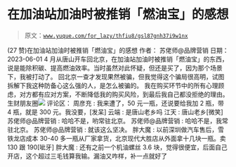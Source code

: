 # 在加油站加油时被推销「燃油宝」的感想

> 原文：[`www.yuque.com/for_lazy/thfiu8/gsl87gnh37i9w1nx`](https://www.yuque.com/for_lazy/thfiu8/gsl87gnh37i9w1nx)

<ne-h2 id="85038801" data-lake-id="85038801"><ne-heading-ext><ne-heading-anchor></ne-heading-anchor><ne-heading-fold></ne-heading-fold></ne-heading-ext><ne-heading-content><ne-text id="u66414d0c">(27 赞)在加油站加油时被推销「燃油宝」的感想</ne-text></ne-heading-content></ne-h2> <ne-p id="u1d457f5d" data-lake-id="u1d457f5d"><ne-text id="u0967ab6d">作者： 苏佬师@品牌营销</ne-text></ne-p> <ne-p id="u143541b4" data-lake-id="u143541b4"><ne-text id="u31c78928">日期：2023-06-01</ne-text></ne-p> <ne-p id="u6c2d756d" data-lake-id="u6c2d756d"><ne-text id="ud209e5d3">4 月从唐山开车回北京，在加油站加油时被推销「燃油宝」的东西，说是能除积碳、提高燃油效率。当时虽然对此怀疑，但还是买了，因为那个场景下，我被打动了。</ne-text></ne-p> <ne-p id="u0c387e40" data-lake-id="u0c387e40"><ne-text id="u9890dfa5">回北京一查才发现果然被骗，但我觉得这个骗局很高明，试图拆解下我这种防备心这么强的人，是怎么被骗的。</ne-text></ne-p> <ne-p id="u8c3fdcf4" data-lake-id="u8c3fdcf4"><ne-text id="u3d665601">我在购买环节中的所有心理顾虑，对方都有应对方案，不断降低我的购买风险，到最后我自己都没拒绝的理由。 生财朋友圈</ne-text><ne-card data-card-name="image" data-card-type="inline" id="AjzAS" data-event-boundary="card">![](img/0d8cb0f36f1d5d63b1b2f156dc8989ce.png)</ne-card></ne-p> <ne-hole id="uffd14363" data-lake-id="uffd14363"><ne-card data-card-name="hr" data-card-type="block" id="EV6vq" data-event-boundary="card"><ne-p id="ubdafd1e4" data-lake-id="ubdafd1e4"><ne-text id="u5649f939">评论区：</ne-text></ne-p> <ne-p id="u404ca13a" data-lake-id="u404ca13a"><ne-text id="ucb677c32">周彦充 : 我来遭了，50 元一瓶，还说要给我加 2 瓶，带 4 瓶，就是 300 元。我没要，[发呆]</ne-text> <ne-text id="u3005b8d6">云端 : 是唐山老乡吗</ne-text> <ne-text id="u1adc857c">江天 : 唐山老乡[微笑]</ne-text> <ne-text id="ud2573f9d">苏佬师@品牌营销 : 哈哈不是，哟常驻北京。</ne-text> <ne-text id="u4a3010ba">苏佬师@品牌营销 : 哈哈不是，我常驻北京。</ne-text> <ne-text id="ub17daaef">苏佬师@品牌营销 : 就该这么坚决。</ne-text> <ne-text id="uadb6ec68">胖大魔 : 以前深圳做汽车售后，雪铁龙店成本 30-40 多一瓶从厂家拿货，北京现代大胜店从外面拿十几块一瓶。卖 130 跟 190[呲牙]</ne-text> <ne-text id="ub09d86ef">胖大魔 : 还有之前一个机油螺丝 3.6 块，觉得很便宜，后面自己开店，这个超过三毛钱算我输。漏油又咋样，补一点就好了</ne-text></ne-p></ne-card></ne-hole>